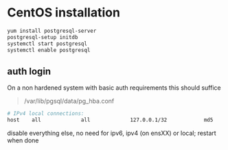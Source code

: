 # CentOS installation
```sh
yum install postgresql-server
postgresql-setup initdb
systemctl start postgresql
systemctl enable postgresql
```

## auth login
On a non hardened system with basic auth requirements this should suffice
> /var/lib/pgsql/data/pg_hba.conf
```sh
# IPv4 local connections:
host    all             all             127.0.0.1/32            md5
```
disable everything else, no need for ipv6, ipv4 (on ensXX) or local; restart when done
